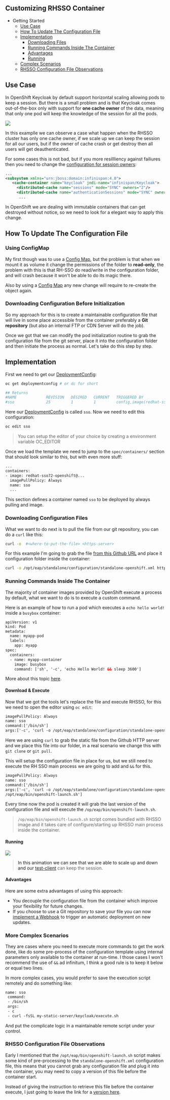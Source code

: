 ## Customizing RHSSO Container

   * Getting Started
     - [Use Case](#use_case)
     - [How To Update The Configuration File](#update)
     - [Implementation](#impl)
        - [Downloading Files](#down)
        - [Running Commands Inside The Container](#container)
        - [Advantages](#adv)
        - [Running](#run)
     - [Complex Scenarios](#complex)
     - [RHSSO Configuration File Observations](#observe)

<a name="use_case"/>

## Use Case

In OpenShift Keycloak by default support horizontal scaling allowing pods to keep a session. But there is a small problem and is that Keycloak comes out-of-the-box only with support for **one cache owner** of the data, meaning that only one pod will keep the knowledge of the session for all the pods.

![](https://github.com/cesarvr/keycloak-examples/blob/master/docs/unsync-counting-down.gif?raw=true)

In this examplle we can observe a case what happen when the RHSSO cluster has only one cache owner, if we scale up we can keep the session for all our users, but if the owner of cache crash or get destroy then all users will get deauthenticated.

For some cases this is not bad, but if you more resillliency against failiures then you need to change the [configuration for session owners](https://www.keycloak.org/docs/2.5/server_installation/topics/cache/replication.html):

```xml
...
<subsystem xmlns="urn:jboss:domain:infinispan:4.0">
   <cache-container name="keycloak" jndi-name="infinispan/Keycloak">
     <distributed-cache name="sessions" mode="SYNC" owners="2"/>
     <distributed-cache name="authenticationSessions" mode="SYNC" owners="2"/>
      ...
```

In OpenShift we are dealing with immutable containers that can get destroyed without notice, so we need to look for a elegant way to apply this change.

<a name="update"/>



## How To Update The Configuration File

### Using ConfigMap

My first though was to use a [Config Map](https://kubernetes.io/docs/tasks/configure-pod-container/configure-pod-configmap/), but the problem is that when we mount it as volume it change the permissions of the folder to **read-only**, the problem with this is that RH-SSO do read/write in the configuration folder, and will crash because it won't be able to do its magic there.

Also by using a [Config Map](https://kubernetes.io/docs/tasks/configure-pod-container/configure-pod-configmap/) any new change will require to re-create the object again.

### Downloading Configuration Before Initialization

So my approach for this is to create a maintainable configuration file that will live in some place accessible from the container preferably a **Git repository** (but also an internal FTP or CDN Server will do the job).

Once we got that we can modify the pod initialization routine to grab the configuration file from the git server, place it into the configuration folder and then initiate the process as normal. Let's take do this step by step.



<a name="impl"/>

## Implementation


First we need to get our [DeploymentConfig](https://docs.openshift.com/enterprise/3.0/dev_guide/deployments.html):

```sh
oc get deploymentconfig # or dc for short

## Returns
#NAME             REVISION   DESIRED   CURRENT   TRIGGERED BY
#sso              25         1         1         config,image(redhat-sso72-openshift:1.2)
```

Here our [DeploymentConfig](https://docs.openshift.com/enterprise/3.0/dev_guide/deployments.html) is called ``sso``. Now we need to edit this configuration:

```sh
oc edit sso
```

> You can setup the editor of your choice by creating a environment variable OC_EDITOR


Once we load the template we need to jump to the ``spec/containers/`` section that should look similar to this, but with even more stuff:

```xml
...
containers:
- image: redhat-sso72-openshift@...
  imagePullPolicy: Always
  name: sso
  ...
```

This section defines a container named ``sso`` to be deployed by always pulling and image.



<a name="down"/>

### Downloading Configuration Files

What we want to do next is to pull the file from our git repository, you can do a ``curl`` like this:

```sh
curl -o  #<where-to-put-the-file> <https-server>
```

For this example I'm going to grab the file [from this Github URL](https://raw.githubusercontent.com/cesarvr/keycloak-examples/master/modifying-keycloak-cfg/standalone-openshift.xml) and place it configuration folder inside the container:


```sh
curl -o /opt/eap/standalone/configuration/standalone-openshift.xml https://raw.githubusercontent.com/cesarvr/keycloak-examples/master/modifying-keycloak-cfg/standalone-openshift.xml
```

<a name="container"/>

### Running Commands Inside The Container

The majority of container images provided by OpenShift execute a process by default, what we want to do is to execute a custom command.

Here is an example of how to run a pod which executes a ``echo hello world!`` inside a ``busybox`` container:

```xml
apiVersion: v1
kind: Pod
metadata:
  name: myapp-pod
  labels:
    app: myapp
spec:
  containers:
  - name: myapp-container
    image: busybox
    command: ['sh', '-c', 'echo Hello World! && sleep 3600']
```

More about this topic [here](https://kubernetes.io/docs/concepts/workloads/pods/pod-overview/).

#### Download & Execute

Now that we got the tools let's replace the file and execute RHSSO, for this we need to open the editor using ``oc edit``:

 ```xml
 imagePullPolicy: Always
 name: sso
 command:['/bin/sh']
 args:['-c', 'curl -o /opt/eap/standalone/configuration/standalone-openshift.xml https://raw.githubusercontent.com/cesarvr/keycloak-examples/master/modifying-keycloak-cfg/src/standalone-openshift.xml']
 ```

Here we are using ``curl`` to grab the static file from the Github HTTP server and we place this file into our folder, in a real scenario we change this with ``git clone`` or ``git pull``.

This will setup the configuration file in place for us, but we still need to execute the RH SSO main process we are going to add and ``&&`` for this.


```xml
imagePullPolicy: Always
name: sso
command:['/bin/sh']
args:['-c', 'curl -o /opt/eap/standalone/configuration/standalone-openshift.xml https://raw.githubusercontent.com/cesarvr/keycloak-examples/master/modifying-keycloak-cfg/src/standalone-openshift.xml &&
/opt/eap/bin/openshift-launch.sh']
```

Every time now the pod is created it will grab the last version of the configuration file and will execute the ``/op/eap/bin/openshift-launch.sh``.


> ``/op/eap/bin/openshift-launch.sh`` script comes bundled with RHSSO image and it takes care of configure/starting up RHSSO main process inside the container.


<a name="run"/>

#### Running

![](https://github.com/cesarvr/keycloak-examples/blob/master/modifying-keycloak-cfg/docs/modifying.gif?raw=true)


> In this animation we can see that we are able to scale up and down and our [test-client]() can keep the session.


<a name="adv"/>

#### Advantages

Here are some extra advantages of using this approach:
- You decouple the configuration file from the container which improve your flexibility for future changes.
- If you choose to use a Git repository to save your file you can now [implement a Webhook](https://github.com/cesarvr/Openshift#webhook) to trigger an automatic deployment on new updates.




<a name="complex"/>

### More Complex Scenarios

They are cases where you need to execute more commands to get the work done, like do some pre-process of the configuration template using internal parameters only available to the container at run-time. I those cases I won't recommend the use of ``&&`` ad infinitum, I think a good rule is to keep it below or equal two lines.

In more complex cases, you would prefer to save the execution script remotely and do something like:

```xml
name: sso
 command:
 - /bin/sh
 args:
 - c
 - curl -fsSL my-static-server/keycloak/execute.sh
```

And put the complicate logic in a maintainable remote script under your control.


<a name="observe"/>

### RHSSO Configuration File Observations

Early I mentioned that the ``/opt/eap/bin/openshift-launch.sh`` script makes some kind of pre-processing to the ``standalone-openshift.xml`` configuration file, this means that you cannot grab any configuration file and plug it into the container, you may need to copy a version of this file before the container start.

Instead of giving the instruction to retrieve this file before the container execute, I just going to leave the link for a [version here](https://github.com/cesarvr/keycloak-examples/blob/master/modifying-keycloak-cfg/standalone-openshift.xml).
